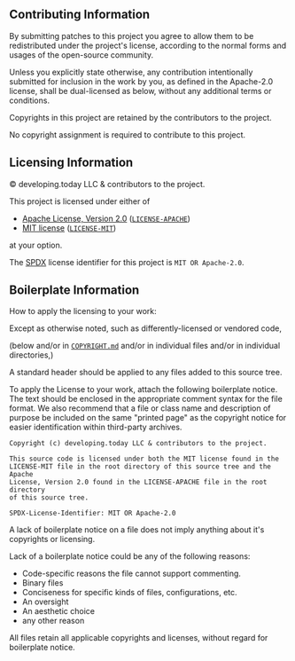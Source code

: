 
## Contributing Information

By submitting patches to this project you agree to allow them to be redistributed under the project's license, according to the normal forms and usages of the open-source community.

Unless you explicitly state otherwise, any contribution intentionally submitted
for inclusion in the work by you, as defined in the Apache-2.0 license, shall be
dual-licensed as below, without any additional terms or conditions.

Copyrights in this project are retained by the contributors to the project.

No copyright assignment is required to contribute to this project.

## Licensing Information

&copy; developing.today LLC & contributors to the project.

This project is licensed under either of

- [Apache License, Version 2.0](https://www.apache.org/licenses/LICENSE-2.0) ([`LICENSE-APACHE`](LICENSE-APACHE))
- [MIT license](https://opensource.org/licenses/MIT) ([`LICENSE-MIT`](LICENSE-MIT))

at your option.

The [SPDX](https://spdx.dev) license identifier for this project is `MIT OR Apache-2.0`.

## Boilerplate Information

How to apply the licensing to your work:

Except as otherwise noted, such as differently-licensed or vendored code,

(below and/or in [`COPYRIGHT.md`](COPYRIGHT.md) and/or in individual files and/or in individual directories,)

A standard header should be applied to any files added to this source tree.

To apply the License to your work, attach the following
boilerplate notice. The text should be enclosed in the appropriate
comment syntax for the file format. We also recommend that a
file or class name and description of purpose be included on the
same "printed page" as the copyright notice for easier
identification within third-party archives.

```
Copyright (c) developing.today LLC & contributors to the project.

This source code is licensed under both the MIT license found in the
LICENSE-MIT file in the root directory of this source tree and the Apache
License, Version 2.0 found in the LICENSE-APACHE file in the root directory
of this source tree.

SPDX-License-Identifier: MIT OR Apache-2.0
```

A lack of boilerplate notice on a file does not imply anything about it's copyrights or licensing.

Lack of a boilerplate notice could be any of the following reasons:

- Code-specific reasons the file cannot support commenting.
- Binary files
- Conciseness for specific kinds of files, configurations, etc.
- An oversight
- An aesthetic choice
- any other reason

All files retain all applicable copyrights and licenses, without regard for boilerplate notice.
